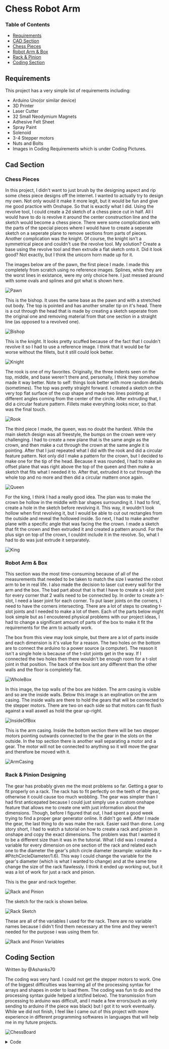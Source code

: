 # Chess Robot Arm
### Table of Contents

* [Requirements](#Requirements)
* [CAD Section](#CAD-Section)
* [Chess Pieces](#Chess-Pieces)
* [Robot Arm & Box](#Robot-Arm-&-Box)
* [Rack & Pinion](#Rack-&-Pinion)
* [Coding Section](#Coding-Section)



## Requirements

This project has a very simple list of requirements including:

- Arduino Uno(or similar device)
- 3D Printer
- Laser Cutter
- 32 Small Neodymium Magnets
- Adhesive Felt Sheet
- Spray Paint
- Solenoid
- 3-4 Stepper motors
- Nuts and Bolts
- Images in Coding Requirements which is under Coding Pictures.

## Cad Section

### Chess Pieces

In this project, I didn't want to just brush by the designing aspect and rip some chess piece designs off the internet. I wanted to actually try to design my own. Not only would it make it more legit, but it would be fun and give me good practice with Onshape. So that is exactly what I did. Using the revolve tool, I could create a 2d sketch of a chess piece cut in half. All I would have to do is revolve it around the center construction line and the sketch would become a chess piece. There were some complications with the parts of the special pieces where I would have to create a seperate sketch on a seperate plane to remove sections from parts of pieces. Another complication was the knight. Of course, the knight isn't a symmetrical piece and couldn't use the revolve tool. My solution? Create a base using the revolve tool and then extrude a flat sketch onto it. Did it look good? Not exactly, but I think the unicorn horn made up for it.


The images below are of the pawn, the first piece I made. I made this completely from scratch using no reference images. Splines, while they are the worst lines in existance, were my only choice here. I just messed around with some ovals and splines and got what is shown here.

![Pawn](ChessPieces/3Dpawn.png)

This is the bishop. It uses the same base as the pawn and with a stretched out body. The top is pointed and has another smaller tip on it's head. There is a cut through the head that is made by creating a sketch seperate from the original one and removing material from that one section in a straight line (as opposed to a revolved one).

![Bishop](ChessPieces/3Dbishop.png)

This is the knight. It looks pretty scuffed because of the fact that I couldn't revolve it so I had to use a reference image. I think that it would be far worse without the fillets, but it still could look better.

![Knight](ChessPieces/3Dknight.png)

The rook is one of my favorites. Originally, the three indents seen on the top, middle, and base weren't there and, personally, I think they somehow made it way better. Note to self: things look better with more random details (sometimes). The top was pretty straight forward. I created a sketch on the very top flat surface of the cup shape and made two lines pointing at different angles coming from the center of the circle. After extruding that, I did a circular feature pattern. Fillets make everything looks nicer, so that was the final touch.

![Rook](ChessPieces/3Drook.png)

The third piece I made, the queen, was no doubt the hardest. While the main sketch design was all freestyle, the bumps on the crown were very challenging. I had to create a new plane that is the same angle as the crown, and then make a cut through the crown at the same angle it is pointing. After that I just repeated what I did with the rook and did a circular feature pattern. Not only did I make a pattern for the crown, but I decided to make one for the tip of the head. Because it was rounded, I had to make an offset plane that was right above the top of the queen and then make a sketch that fits what I needed it to. After that, extruded it to cut through the whole top and no more and then did a circular mattern once again.

![Queen](ChessPieces/3Dqueen.png)

For the king, I think I had a really good idea. The plan was to make the crown be hollow in the middle with bar shapes surrounding it. I had to first, create a hole in the sketch before revolving it. This way, it wouldn't look hollow when first revolving it, but I would be able to cut out rectangles from the outside and reveal the hollowed inside. So next, I had to make another plane with a specific angle that was facing the the crown. I made a sketch that fit the crown and then extruded it and created a pattern around. For the plus sign on top of the crown, I couldnt include it in the revolve. So, what I had to do was just extrude it serparately. 

![King](ChessPieces/3Dking.png)

### Robot Arm & Box

This section was the most time-consuming because of all of the measurements that needed to be taken to match the size I wanted the robot arm to be in real life. I also made the decision to laser cut every wall for the arm and the box. The bad part about that is that I have to create a t-slot joint for every corner that 2 walls need to be connected by. In order to create a t-slot, I need a laser joint for each corner. To put laser joints on the corners, I need to have the corners intersecting. There are a lot of steps to creating t-slot joints and I needed to make a lot of them. Each of the parts below might look simple but as I encoutered physical problems with our project ideas, I had to change a significant amount of parts of the box to make it fit the requirements for the arm to actually work.

The box from this view may look simple, but there are a lot of parts inside and each dimension is it's value for a reason. The two holes on the bottom are to connect the arduino to a power source (a computer). The reason it isn't a single hole is because of the t-slot joints get in the way. If I connected the two holes then there wouldn't be enough room for a t-slot joint in that position. The back of the box isnt any different than the other walls and the floor is completely flat.

![WholeBox](https://user-images.githubusercontent.com/71349940/155800987-5cff3ccb-28af-4b81-bb1f-9413485424de.png)

In this image, the top walls of the box are hidden. The arm casing is visible and so are the inside walls. Below this image is an explination on the arm casing. The inside walls are there to hold the gears that will be connected to the stepper motors. There are two on each side so that motors can fit flush against a wall aswell as hold the gear up-right.

![InsideOfBox](https://user-images.githubusercontent.com/71349940/155800105-9dc5aa37-09f9-4f5b-9914-9b543ac6318b.png)

This is the arm casing. Inside the bottom section there will be two stepper motors pointing outwards connected to the the gear in the slots on the outside. In the top section there is another wall separating a motor and a gear. The motor will not be connected to anything so it will move the gear and therefore be moved with it.

![ArmCasing](https://user-images.githubusercontent.com/71349940/155800486-81b003b6-86c4-4d47-a77c-29e96622815a.png)



### Rack & Pinion Designing

The gear has probably given me the most problems so far. Getting a gear to fit properly on a rack. The rack has to fit perfectly on the teeth of the gear, otherwise it could cause too much wobbling. The gear was simpler than I had first anticepated because I could just simply use a custom onshape feature that allows me to create one with just information about the dimensions. Though, before I figured that out, I had spent a good week trying to find a proper gear generator online. It didn't go well. After I made the gear, the last thing to do was make the rack. Easier said than done. Long story short, I had to watch a tutorial on how to create a rack and pinion in onshape and copy the exact dimensions. The problem was that I wanted it to be a different size than it was in the tutorial. What I did was I created a variable for every dimension on one section of the rack and related each one to the diameter the gear's pitch circle diameter (example: variable #a = #PitchCircleDiameter/1.6). This way I could change the variable for the gear's diameter (which is what I wanted to change) and at the same time change the size of the rack flawlessly. I think it ended up working out, but it was a lot of work for just a rack and pinion.

This is the gear and rack together.

![Rack and Pinion](ChessPieces/RackAndPinion.png)


The sketch for the rack is shown below.

![Rack Sketch](ChessPieces/RackSketch.png)

These are all of the variables I used for the rack. There are no variable names because I didn't find them necessary at the time and they weren't needed for the purpose i was using them for.

![Rack and Pinion Variables](https://user-images.githubusercontent.com/71349940/155779804-7fbde527-f317-4211-807f-26caddb66358.png)


## Coding Section

Written by @Ashanks70

The coding was very hard. I could not get the stepper motors to work. One of the biggest difficulties was learning all of the processing syntax for arrays and shapes in order to load them.  The coding was fun to do and the processing syntax guide helped a lot(find below). The transmission from processing to arduino was difficult, and I made a few errors(such as only sending to arduino if the piece was black) but I got it to work eventually. While we did not finish, I feel like I came out of this project with more experience in different programming softwares in languages that will help me in my future projects.

![ChessBoard](CodingPictures/ChessBoard.png)

<details>
<summary>Code</summary>
<br>
        <details>
        <summary>January 12th</summary>
                
        //establish array
        PImage wpawn;
        int cols=12;
        int rows=8;
        int[][] board = new int[cols][rows];
        //establish pshapes
        void setup() {
          size(1201, 801);
          wpawn=loadImage("Pawn.png");
          background(#CAA472);
          stroke(163, 50, 50);
          line(0, 0, 1200, 0);
          line(0, 1198, 1200, 1198);
          line(0, 0, 0, 1200);
          line(1200, 0, 1200, 1200);
          for (int i = 0; i < cols; i++) {
            for (int j = 0; j < rows; j++) {
              if (j%2==0 && i%2==1) {
                fill(#964B00);
                stroke(0);
                square((i*100), (j*100), 100);
                fill(255);
              }
              if (j%2==1 && i%2==0) {
                fill(#964B00);
                stroke(0);
                square((i*100), (j*100), 100);
                fill(255);
              }
              if (i<=1 || i >= 10) {
                if (i <=1) {
                  stroke(0);
                  fill(0);
                }
                if (i>=10) {
                  stroke(255);
                  fill(255);
                }
              stroke(0);
              line((i+1)*100, 0, (i+1)*100, 800);
              line(0, (j+1)*100, 1200, (j+1)*100);
            }
          }
         }
        }
        void draw() {
          background(#CAA472);
          stroke(#CAA472);
          rect(0,0,600,400);
          line(0, 0, 1200, 0);
          line(0, 1198, 1200, 1198);
          line(0, 0, 0, 1200);
          line(1200, 0, 1200, 1200);
          for (int i = 0; i < cols; i++) {
            for (int j = 0; j < rows; j++) {
              if (j%2==0 && i%2==1) {
                fill(#964B00);
                stroke(0);
                square((i*100), (j*100), 100);
                fill(255);
              }
              if (j%2==1 && i%2==0) {
                fill(#964B00);
                stroke(0);
                square((i*100), (j*100), 100);
                fill(255);
              }
              if (i<=1 || i >= 10) {
                if (i <=1) {
                  stroke(0);
                  fill(0);
                }
                if (i>=10) {
                  stroke(255);
                  fill(255);
                }
                circle(i*100+50, j*100+50, 50);
                fill(255);
              }
              stroke(0);
              line((i+1)*100, 0, (i+1)*100, 800);
              line(0, (j+1)*100, 1200, (j+1)*100);
            }
          }
        for (int j = 0; j < rows; j++){
        image(wpawn,1021,j*100);

        }

        }
          //begin moving pieces to starting positions

        void mousePressed(){
        circle(mouseX,mouseY,pmouseX);

        }
        void keyPressed() {
          if (key=='r') {

            //reset pieces
          }
        }

        //obtain first click position(mouse)
        //obtain second position(pmouse)
        //check isvalidmove
        //if it works move on board and relay to arduino

        //isValidMove(piece type)
        //if piece == rook...
        //if move works then return true
        //else return false)

</details>
 <details>
        <summary>January 28th(Almost right)</summary>
         
         int cols=12;
                int rows=8;
                int[][] board;
                int cellSize = 100;
                int turn =0;
                int valid = 1;
                int selectedi = 0;
                int selectedj = 0;
                PImage wpawn;
                PImage wrook;
                PImage wnite;
                PImage wbishop;
                PImage wking;
                PImage wqueen;
                PImage bpawn;
                PImage brook;
                PImage bnite;
                PImage bbishop;
                PImage bking;
                PImage bqueen;
                void setup(){
                wpawn=loadImage("wpawn.png");
                wrook=loadImage("wrook.png");
                wnite=loadImage("wnite.png");
                wbishop=loadImage("wbishop.png");
        wking=loadImage("wking.png");
        wqueen=loadImage("wqueen.png");
        bpawn=loadImage("bpawn.png");
        brook=loadImage("brook.png");
        bnite=loadImage("bnite.png");
        bbishop=loadImage("bbishop.png");
        bking=loadImage("bking.png");
        bqueen=loadImage("bqueen.png");
        size(1201,801);
        stroke(163,50,50);
        board = new int[width/cellSize][height/cellSize];
        line(0,0,1200,0);
        line(0,1198,1200,1198);
        line(0,0,0,1200);
        line(1200,0,1200,1200);
          for (int i=0; i<width/cellSize; i++) {
            for (int j=0; j<height/cellSize; j++) {
          stroke(0);
          if (j%2 == i%2){    
            fill(#964B00);
          }
            if (j%2 != i%2){
          fill (#CAA472);
          }
          float state = 0;
          if (j==1 && i>1 && i<10){
            state = 1;
          }
            if (j==0){
          if (i==2||i==9){
          state=2;
          }
          if (i==3||i==8){
          state=3;
          }
          if (i==4||i==7){
          state=4;
          }
          if (i==5){
          state=5;
          }
          if (i==6){
          state=6;
          }
          }
          if (j==height/cellSize-2 && i>1 && i<10){
          state=7;
          }
            if (j==height/cellSize-1){
          if (i==2||i==9){
          state=8;
          }
          if (i==3||i==8){
          state=9;
          }
          if (i==4||i==7){
          state=10;
          }
          if (i==5){
          state=11;
          }
          if (i==6){
          state=12;
          }
          }
          board[i][j] = int(state);
              square((i*100),(j*100),100);
        if (state == 1){ 
        image(wpawn,i*100+11.5,j*100);
        }
        if (state == 2){
        image(wrook,i*100+4.5,j*100);
        }
        if (state==3){
        image(wnite,i*100,j*100);
        }
        if (state==4){
        image(wbishop,i*100+.5,j*100);
        }
        if (state==6){
        image(wqueen,i*100+1,j*100+5);
        }
        if (state==5){
        image(wking,i*100+.5,j*100);
        }
        if (state == 7){ 
        image(bpawn,i*100+11.5,j*100);
        }
        if (state == 8){
        image(brook,i*100+4.5,j*100);
        }
        if (state==9){
        image(bnite,i*100,j*100);
        }
        if (state==10){
        image(bbishop,i*100+.5,j*100);
        }
        if (state==12){
        image(bqueen,i*100+1,j*100+5);
        }
        if (state==11){
        image(bking,i*100+.5,j*100);
        }
        }
        }
        }
        void draw(){
        }
        void mousePressed(){
          for (int i=0; i<width/cellSize; i++) {
            for (int j=0; j<height/cellSize; j++) {
              if (i%2!=j%2){
              fill(#CAA472);
              }
              if (i%2==j%2){
              fill(#964B00);
              }
              square((i*100),(j*100),100);     
              if (mouseX/100==i){
              if (mouseY/100==j){
              if (selectedi == 0 && selectedj == 0){
              selectedi=i;
              selectedj=j;
              }
              else{
                board[i][j]=board[selectedi][selectedj];
                board[selectedi][selectedj] = 0;
                square((selectedi*100),(selectedj*100),100);
                selectedi=0;
                selectedj=0;
              }  
          }
              }
        if (board[i][j] == 1){ 
        image(wpawn,i*100+11.5,j*100);
        }
        if (board[i][j] == 2){
        image(wrook,i*100+4.5,j*100);
        }
        if (board[i][j]==3){
        image(wnite,i*100,j*100);
        }
        if (board[i][j]==4){
        image(wbishop,i*100+.5,j*100);
        }
        if (board[i][j]==6){
        image(wqueen,i*100+1,j*100+5);
        }
        if (board[i][j]==5){
        image(wking,i*100+.5,j*100);
        }
          if (board[i][j] == 7){ 
        image(bpawn,i*100+11.5,j*100);
        }
        if (board[i][j] == 8){
        image(brook,i*100+4.5,j*100);
        }
        if (board[i][j]==9){
        image(bnite,i*100,j*100);
        }
        if (board[i][j]==10){
        image(bbishop,i*100+.5,j*100);
        }
        if (board[i][j]==12){
        image(bqueen,i*100+1,j*100+5);
        }
        if (board[i][j]==11){
        image(bking,i*100+.5,j*100);
        }
        }
        }
        }
</details>
         
<details>
<summary>code with comments</summary>
        
        //build basic board
//draw the 2D array
int[][] board;
//say how large each tile should be
int cellSize =  100 ;
//establish turn and move validity(needs improvement later)
int turn = 0;
int valid = 1;
//previous click locations
int selectedx = 0;
int selectedy = 0;
//load necessary images
PImage wpawn;
PImage wrook;
PImage wknight;
PImage wbishop;
PImage wking;
PImage wqueen;
PImage bpawn;
PImage brook;
PImage bknight;
PImage bbishop;
PImage bking;
PImage bqueen;
void setup() {
  //actually loads images as pictures from files
  wpawn = loadImage("wpawn.png");//pieceType 1
  wrook = loadImage("wrook.png");//pieceType 2
  wknight = loadImage("wknight.png");//pieceType 3
  wbishop = loadImage("wbishop.png");//pieceType 4
  wking = loadImage("wking.png");//pieceType 5
  wqueen = loadImage("wqueen.png");//pieceType 6
  bpawn = loadImage("bpawn.png");//pieceType 7
  brook = loadImage("brook.png");//pieceType 8
  bknight = loadImage("bknight.png");//pieceType 9
  bbishop = loadImage("bbishop.png");//pieceType 10
  bking = loadImage("bking.png");//pieceType 11
  bqueen = loadImage("bqueen.png");//pieceType 12
  //load the board as a tile
  size(1201, 801);
  //set line/border color to black
  stroke(163, 50, 50);
  board = new int[width/cellSize][height/cellSize];
  //look at every tile and draw them and the pieces
  for (int x = 0; x < width/cellSize; x ++ ) {
    for (int y =0; y <height/cellSize; y ++ ) {
      stroke(0);
      if (y % 2 == x % 2) {//check for is tile every other
        fill(#964B00);//set fill accordingly
      }
      if (y % 2 != x % 2) {//check for it tile every other 
        fill (#CAA472);//set fill accordingly
      }
      float pieceType = 0;//establishes type of piece
      if (y == height/cellSize-2 && x > 1 && x < 10) { //white pawn row
        pieceType = 1;
      }
      if (y == height/cellSize-1) {//set up back white row 
        if (x == 2||x == 9) {//check for white Rook tiles
          pieceType = 2;
        }
        if (x == 3||x == 8) {//check for white knight tiles
          pieceType = 3;
        }
        if (x == 4||x == 7) {//check for white bishop tiles
          pieceType = 4;
        }
        if (x == 5) {//check for white king space
          pieceType = 5;
        }
        if (x == 6) {//check for white queen space
          pieceType = 6;
        }
      }
      if (y == 1 && x > 1 && x < 10) {//black pawn row
        pieceType = 7;
      }
      if (y == 0) {
        if (x == 2||x == 9) {//black rooks
          pieceType = 8;
        }
        if (x == 3||x == 8) {//black knights
          pieceType = 9;
        }
        if (x == 4||x == 7) {//black bishops
          pieceType = 10;
        }
        if (x == 5) {//black king
          pieceType = 11;
        }
        if (x == 6) {//black queen
          pieceType = 12;
        }
      }
      board[x][y] = int(pieceType);//saves the piece value to the point on the 2D array
      square((x * 100), (y * 100), 100 );//draw tile in the correct color
      //place image based on chosen identity
      if (pieceType == 1) { //pawn
        image(wpawn, x * 100 + 11.5, y * 100);
      }
      if (pieceType == 2) {//white rook
        image(wrook, x * 100 + 4.5, y * 100);
      }
      if (pieceType == 3) {//white knight
        image(wknight, x * 100, y * 100);
      }
      if (pieceType == 4) {//white bishop
        image(wbishop, x * 100 + .5, y * 100);
      }
      if (pieceType==6) {//white queen
        image(wqueen, x * 100 + 1, y * 100 + 5);
      }
      if (pieceType==5) {//white king
        image(wking, x * 100 + .5, y * 100);
      }
      if (pieceType == 7) { //black pawn
        image(bpawn, x * 100 + 11.5, y * 100);
      }
      if (pieceType == 8) {//black rook
        image(brook, x * 100 + 4.5, y * 100);
      }
      if (pieceType==9) {//black knight
        image(bknight, x * 100, y * 100);
      }
      if (pieceType==10) {//black bishop
        image(bbishop, x * 100 + .5, y * 100);
      }
      if (pieceType==12) {//black queen
        image(bqueen, x * 100 + 1, y * 100 + 5);
      }
      if (pieceType==11) {//black king
        image(bking, x * 100 + .5, y * 100);
      }
    }
  }
}
void draw() {
}
void mousePressed() {
  //look at each tile, redraw it, then look for mouse and see if it hits a piece
  for (int x =0; x <width/cellSize; x ++ ) {//check for each x
    for (int y =0; y <height/cellSize; y ++ ) {//check for each y in each x
      if (x %2!=y %2) {//check for every other, then set fill
        fill(#CAA472);
      }
      if (x %2==y %2) {//check for every other then set fill
        fill(#964B00);
      }
      square((x * 100), (y * 100), 100 );//redraw current tile
      if (mouseX/ 100 == x ) {//if hits x-location of mouse
        if (mouseY/ 100 == y ) {//if hits y-location of mouse
          if (selectedx == 0 && selectedy == 0) {//if first click in pattern
            selectedx = x;
            selectedy = y;
          }
          else {//if second click in pattern
          if (board[x][y]!=0){//if new tile is occupied
          for (int j = 0; j <height/cellSize; j ++){
          if (board[x][y]<=6){//if color is white
          if (board[x][y]==1){//if tile is a pawn
          if (board[1][j]==0){//if space is empty
          board[1][j]=board[x][y];//set empty space equal to current click
          print(1,",",j," ");//tell me where you moved
          break;//end looping
          }
          }
          else{
          if (board[0][j]==0){//if in back white row
          board[0][j]=board[x][y];
          print(0,",",j," ");//tell me where you moved
          break;//end looping
          }
          }
          }
          if (board[x][y]>6){//if color is black
          if (board[x][y]==1){//if tile is a pawn
          if (board[9][j]==0){//if space is empty
          board[9][j]=board[x][y];//set empty space equal to current click
          print(9,",",j," ");//tell me where you moved
          break;//end looping
          }
          }
          else if (board[x][y]!=1){
          if (board[10][j]==0){//if in back black row
          board[10][j]=board[x][y];//set back tile to current tile identity
          print(10,",",j," ");//tell me where you moved
          break;//end looping
          }
          }
          }
          }
          }
            board[x][y]=board[selectedx][selectedy];//set current click to the tile type of last click
            board[selectedx][selectedy] = 0;//set the previous click to a blank space
            if (selectedx %2 == selectedy %2) {// if every other for previous click
              fill(#964B00);
            } else {//if every other for previous click
              fill(#CAA472);
            }
            square((selectedx * 100), (selectedy * 100), 100 );//redraw tile that was abandoned
            selectedx =0;//set the old x and y to zero
            selectedy =0;
          }
        }
      }
      if (board[x][y] == 1) { //draw tile based on stored value
        image(wpawn, x * 100 + 11.5, y * 100);//white pawn
      }
      if (board[x][y] == 2) {
        image(wrook, x * 100 + 4.5, y * 100);//white rook
      }
      if (board[x][y]==3) {
        image(wknight, x * 100, y * 100);//white knight
      }
      if (board[x][y]==4) {
        image(wbishop, x * 100 + .5, y * 100);//white bishop
      }
      if (board[x][y]==6) {
        image(wqueen, x * 100 + 1, y * 100 + 5);//white queen
      }
      if (board[x][y]==5) {
        image(wking, x * 100 + .5, y * 100);//white king
      }
      if (board[x][y] == 7) { 
        image(bpawn, x * 100 + 11.5, y * 100);//black pawn
      }
      if (board[x][y] == 8) {
        image(brook, x * 100 + 4.5, y * 100);//black rook
      }
      if (board[x][y]==9) {
        image(bknight, x * 100, y * 100);//black knight
      }
      if (board[x][y]==10) {
        image(bbishop, x * 100 + .5, y * 100);//black bishop
      }
      if (board[x][y]==12) {
        image(bqueen, x * 100 + 1, y * 100 + 5);//black queen
      }
      if (board[x][y]==11) {
        image(bking, x * 100 + .5, y * 100);//black king
      }
    }
  }
  }
//reset simulation locations
void keyPressed() {
  if (key==' ') {//reset previous mouse click(used to clear on glitch or double click/cancel)
    selectedx =0;//reset stored x
    selectedy =0;//reset stored y
  }
  if (key=='r' || key == 'R') {//if r key is hit rebuild simulation from start
    for (int x =0; x <width/cellSize; x ++ ) {//run through each tile
      for (int y =0; y <height/cellSize; y ++ ) {
        if (y %2 == x %2) {//build checkerboard pattern
          fill(#964B00);
        }
        if (y %2 != x %2) {//build checkerboard pattern
          fill (#CAA472);
        }
        float pieceType = 0;//change piece values
        if (y ==height/cellSize-2 && x >1 && x <10) {//white pawn
          pieceType = 1;
        }
        if (y ==height/cellSize-1) {//white line
          if (x ==2||x ==9) {//white rook
            pieceType=2;
          }
          if (x ==3||x ==8) {//white knight
            pieceType=3;
          }
          if (x ==4||x ==7) {//white bishop
            pieceType=4;
          }
          if (x ==5) {//white king
            pieceType=5;
          }
          if (x ==6) {//white queen
            pieceType=6;
          }
        }
        if (y ==1 && x >1 && x <10) {//black pawn line
          pieceType=7;
        }
        if (y ==0) {//other black line
          if (x ==2||x ==9) {//black rook
            pieceType=8;
          }
          if (x ==3||x ==8) {//black knight
            pieceType=9;
          }
          if (x ==4||x ==7) {//black bishop
            pieceType=10;
          }
          if (x ==5) {//black king
            pieceType=11;
          }
          if (x ==6) {//black queen
            pieceType=12;
          }
        }
        board[x][y] = int(pieceType);//set board value to determined type
        square((x * 100), (y * 100), 100 );//draw each tile
        if (pieceType == 1) { //render pictures on tiles
          image(wpawn, x * 100 + 11.5, y * 100);//white pawn
        }
        if (pieceType == 2) {//white rook
          image(wrook, x * 100 + 4.5, y * 100);
        }
        if (pieceType==3) {//white knight
          image(wknight, x * 100, y * 100);
        }
        if (pieceType==4) {//white bishop
          image(wbishop, x * 100 + .5, y * 100);
        }
        if (pieceType==6) {//white queen
          image(wqueen, x * 100 + 1, y * 100 + 5);
        }
        if (pieceType==5) {//white king
          image(wking, x * 100 + .5, y * 100);
        }
        if (pieceType == 7) { //black pawn
          image(bpawn, x * 100 + 11.5, y * 100);
        }
        if (pieceType == 8) {//black rook
          image(brook, x * 100 + 4.5, y * 100);
        }
        if (pieceType==9) {//black knight
          image(bknight, x * 100, y * 100);
        }
        if (pieceType==10) {//black bishop
          image(bbishop, x * 100 + .5, y * 100);
        }
        if (pieceType==12) {//black queen
          image(bqueen, x * 100 + 1, y * 100 + 5);
        }
        if (pieceType==11) {//black king
          image(bking, x * 100 + .5, y * 100);
        }
      }
    }
  }
}
                                            
</details>
         
         
         
         

